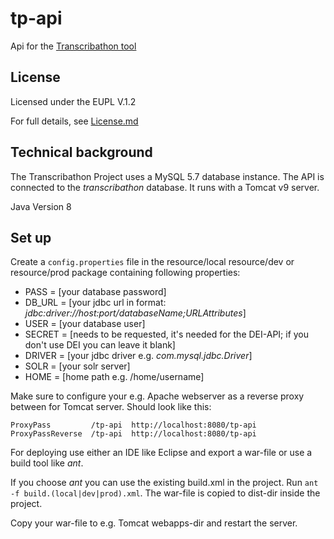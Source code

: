 # tp-api
Api for the [Transcribathon tool](https://europeana.transcribathon.eu) 

## License

Licensed under the EUPL V.1.2

For full details, see [License.md](License.md)

## Technical background

The Transcribathon Project uses a MySQL 5.7 database instance. The API is connected to the *transcribathon* database. It runs with a Tomcat v9 server.

Java Version 8

## Set up

Create a `config.properties` file in the resource/local resource/dev or resource/prod package containing following properties:

 - PASS = [your database password]
 - DB_URL = [your jdbc url in format: *jdbc:driver://host:port/databaseName;URLAttributes*]
 - USER = [your database user]
 - SECRET = [needs to be requested, it's needed for the DEI-API; if you don't use DEI you can leave it blank]
 - DRIVER = [your jdbc driver e.g. *com.mysql.jdbc.Driver*]
 - SOLR = [your solr server]
 - HOME = [home path e.g. /home/username]
 
Make sure to configure your e.g. Apache webserver as a reverse proxy between for Tomcat server. Should look like this:
 
`ProxyPass         /tp-api  http://localhost:8080/tp-api`  
`ProxyPassReverse  /tp-api  http://localhost:8080/tp-api`

For deploying use either an IDE like Eclipse and export a war-file or use a build tool like *ant*. 

If you choose *ant* you can use the existing build.xml in the project. Run `ant -f build.(local|dev|prod).xml`. The war-file is copied to dist-dir inside the project. 

Copy your war-file to e.g. Tomcat webapps-dir and restart the server.


